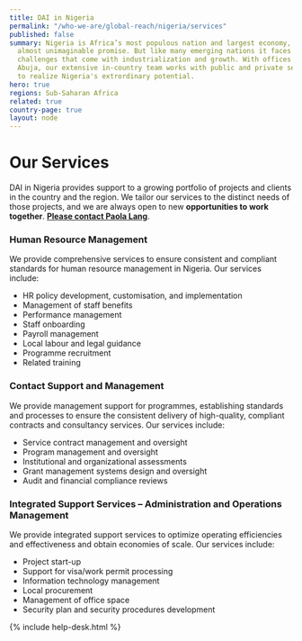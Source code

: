 ```yaml
---
title: DAI in Nigeria
permalink: "/who-we-are/global-reach/nigeria/services"
published: false
summary: Nigeria is Africa’s most populous nation and largest economy, a country of
  almost unimaginable promise. But like many emerging nations it faces the development
  challenges that come with industrialization and growth. With offices in Lagos and
  Abuja, our extensive in-country team works with public and private sector clients
  to realize Nigeria's extrordinary potential.
hero: true
regions: Sub-Saharan Africa
related: true
country-page: true
layout: node
---
```


# Our Services

DAI in Nigeria provides support to a growing portfolio of projects and clients in the country and the region. We tailor our services to the distinct needs of those projects, and we are always open to new **opportunities to work together**. **[Please contact Paola Lang](mailto:paola_lang@dai.com)**.

### Human Resource Management

We provide comprehensive services to ensure consistent and compliant standards for human resource management in Nigeria. Our services include:

* HR policy development, customisation, and implementation
* Management of staff benefits
* Performance management 
* Staff onboarding
* Payroll management
* Local labour and legal guidance
* Programme recruitment
* Related training

### Contact Support and Management

We provide management support for programmes, establishing standards and processes to ensure the consistent delivery of high-quality, compliant contracts and consultancy services. Our services include:

* Service contract management and oversight
* Program management and oversight
* Institutional and organizational assessments
* Grant management systems design and oversight
* Audit and financial compliance reviews

### Integrated Support Services – Administration and Operations Management 

We provide integrated support services to optimize operating efficiencies and effectiveness and obtain economies of scale. Our services include:

* Project start-up 
* Support for visa/work permit processing 
* Information technology management 
* Local procurement 
* Management of office space 
* Security plan and security procedures development 

{% include help-desk.html %}
